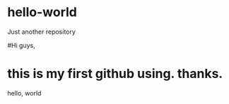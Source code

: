 # hello-world
Just another repository

#Hi guys,
# this is my first github using. thanks.

hello, world

